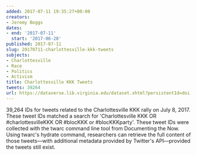 ```yaml
---
added: 2017-07-11 19:35:27+00:00
creators:
- Jeremy Boggs
dates:
- end: '2017-07-11'
  start: '2017-06-28'
published: 2017-07-11
slug: 20170711-charlottesville-kkk-tweets
subjects:
- Charlottesville
- Race
- Politics
- Activism
title: Charlottesville KKK Tweets
tweets: 39264
url: https://dataverse.lib.virginia.edu/dataset.xhtml?persistentId=doi:10.18130/V3/MSCNLT
---
```


39,264 IDs for tweets related to the Charlottesville KKK rally on July 8, 2017.  These tweet IDs matched a search for 'Charlottesville KKK OR #charlottesvilleKKK OR #blocKKK or #blocKKKparty'. These tweet IDs were collected with the twarc command line tool from Documenting the Now. Using twarc's hydrate command, researchers can retrieve the full content of those tweets—with additional metadata provided by Twitter's API—provided the tweets still exist.
